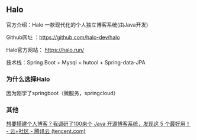 ## Halo

官方介绍：Halo 一款现代化的个人独立博客系统(由Java开发)

Github网址 ：https://github.com/halo-dev/halo

Halo官方网站： https://halo.run/

技术栈：Spring Boot + Mysql + hutool + Spring-data-JPA

### 为什么选择Halo

因为刚学了springboot（微服务，springcloud）





### 其他

[想要搭建个人博客？我调研了100来个 Java 开源博客系统，发现这 5 个最好用！ - 云+社区 - 腾讯云 (tencent.com)](https://cloud.tencent.com/developer/article/1692351)